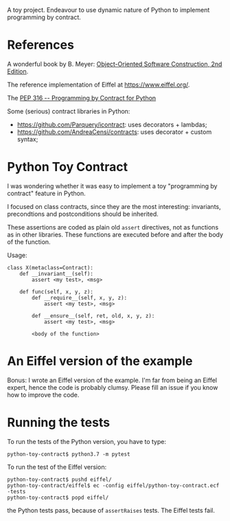 A toy project. Endeavour to use dynamic nature of Python to implement 
programming by contract.

# References
A wonderful book by B. Meyer: [Object-Oriented Software Construction, 2nd Edition](https://www.eiffel.org/doc/eiffel/Object-Oriented_Software_Construction%2C_2nd_Edition).

The reference implementation of Eiffel at https://www.eiffel.org/.

The [PEP 316 -- Programming by Contract for Python](https://www.python.org/dev/peps/pep-0316/)

Some (serious) contract libraries in Python:
* https://github.com/Parquery/icontract: uses decorators + lambdas;
* https://github.com/AndreaCensi/contracts: uses decorator + custom syntax; 

# Python Toy Contract
I was wondering whether it was easy to implement a toy 
"programming by contract" feature in Python.

I focused on class contracts, since they are the most interesting: 
invariants, precondtions and postconditions should be inherited. 

These assertions are coded as plain old `assert` directives, not as
functions as in other libraries. These functions are executed before
and after the body of the function. 

Usage:

    class X(metaclass=Contract):
        def __invariant__(self):
            assert <my test>, <msg>

        def func(self, x, y, z):
            def __require__(self, x, y, z):
                assert <my test>, <msg>
                
            def __ensure__(self, ret, old, x, y, z):
                assert <my test>, <msg>

            <body of the function>
    
# An Eiffel version of the example
Bonus: I wrote an Eiffel version of the example. I'm far from being an Eiffel 
expert, hence the code is probably clumsy. Please fill an issue if you know 
how to improve the code.

# Running the tests
To run the tests of the Python version, you have to type:

    python-toy-contract$ python3.7 -m pytest
    
To run the test of the Eiffel version:

    python-toy-contract$ pushd eiffel/
    python-toy-contract/eiffel$ ec -config eiffel/python-toy-contract.ecf -tests
    python-toy-contract$ popd eiffel/
    
the Python tests pass, because of `assertRaises` tests. The Eiffel tests fail.
